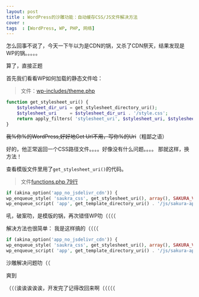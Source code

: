 ```yaml
---
layout: post
title : WordPress的沙雕功能：自动缓存CSS/JS文件解决方法
cover : 
tags  : [WordPress, WP, PHP, 网络]
---
```

怎么回事不说了，今天一下午以为是CDN的锅，又杀了CDN祭天，结果发现是WP的锅。。。。。

算了，直接正题

首先我们看看WP如何加载的静态文件哈：

<blockquote>
  文件：<a href="https://developer.wordpress.org/reference/functions/get_stylesheet_uri/" title="wp-includes/theme.php">wp-includes/theme.php</a>
</blockquote>

```php
function get_stylesheet_uri() {
    $stylesheet_dir_uri = get_stylesheet_directory_uri();
    $stylesheet_uri     = $stylesheet_dir_uri . '/style.css';
    return apply_filters( 'stylesheet_uri', $stylesheet_uri, $stylesheet_dir_uri );
}
```

<del>我%你%的WordPress,好好地Get Url不用，写你%的Uri</del>（粗鄙之语）

好的，他正常返回一个CSS路径文件。。。。好像没有什么问题。。。。
那就这样，换方法！

查看模版文件里用了<code>get_stylesheet_uri()</code>的代码。

<blockquote>
  文件<a href="https://github.com/mashirozx/Sakura/blob/23570d70042980d3e2d45c9711bd9a6ebbc2544a/functions.php#L179" title="functions.php 79行">functions.php 79行</a>
</blockquote>

```php
if (akina_option('app_no_jsdelivr_cdn')) {
wp_enqueue_style( 'saukra_css', get_stylesheet_uri(), array(), SAKURA_VERSION );
wp_enqueue_script( 'app', get_template_directory_uri() . '/js/sakura-app.js', array(), SAKURA_VERSION, true );
```

吼，破案叻，是模版的锅，再次错怪WP叻（（（（

解决方法也很简单：
我是这样搞的（（（（

```php
if (akina_option('app_no_jsdelivr_cdn')) {
wp_enqueue_style( 'saukra_css', get_stylesheet_uri(), array(), SAKURA_VERSION.time() );
wp_enqueue_script( 'app', get_template_directory_uri() . '/js/sakura-app.js', array(), SAKURA_VERSION, true );
```

沙雕解决问题叻（（

爽到

（（（诶诶诶诶诶，开发完了记得改回来啊（（（（（